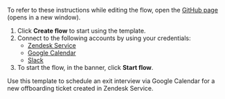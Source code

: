 To refer to these instructions while editing the flow, open the [GitHub page](https://github.com/ot4i/app-connect-templates/tree/master/resources/markdown/Schedule%20an%20exit%20interview%20via%20Google%20Calendar%20for%20a%20new%20offboarding%20ticket%20created%20in%20Zendesk%20Service_instructions.md) (opens in a new window).

1. Click **Create flow** to start using the template.
2. Connect to the following accounts by using your credentials:
   - [Zendesk Service](https://www.ibm.com/docs/en/app-connect/containers_cd?topic=apps-zendesk)
   - [Google Calendar](https://www.ibm.com/docs/en/app-connect/containers_cd?topic=apps-google-calendar) 
   - [Slack](https://www.ibm.com/docs/en/app-connect/containers_cd?topic=apps-slack)
3. To start the flow, in the banner, click **Start flow**.

Use this template to schedule an exit interview via Google Calendar for a new offboarding ticket created in Zendesk Service.




